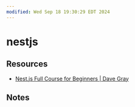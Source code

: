```yaml
---
modified: Wed Sep 18 19:30:29 EDT 2024
---
```

# nestjs

## Resources

- [Nest.js Full Course for Beginners | Dave Gray](https://www.youtube.com/watch?v=8_X0nSrzrCw&t=315s)

## Notes
